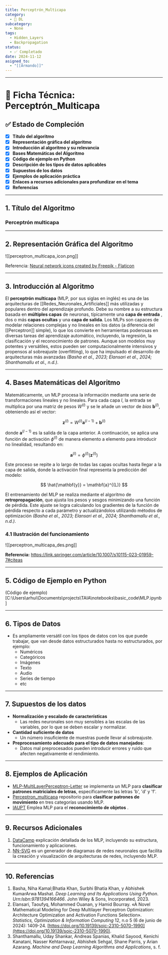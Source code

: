 ```yaml
---
title: Perceptrón_Multicapa
category:
  - 🧠 DL
subcategory:
  - None
tags:
  - Hidden_Layers
  - Backpropagation
status:
  - ✅ Completado
date: 2024-11-12
asigned_to:
  - "[[Armando]]"
---
```

--- 
# 📝 Ficha Técnica: Perceptrón_Multicapa

## ✅ Estado de Compleción
- [x] **Título del algoritmo**
- [x] **Representación gráfica del algoritmo**
- [x] **Introducción al algoritmo y su relevancia**
- [x] **Bases Matemáticas del Algoritmo**
- [x] **Código de ejemplo en Python**
- [x] **Descripción de los tipos de datos aplicables**
- [x] **Supuestos de los datos**
- [x] **Ejemplos de aplicación práctica**
- [x] **Enlaces a recursos adicionales para profundizar en el tema**
- [x] **Referencias**

---
## 1. Título del Algoritmo

### **Perceptrón multicapa**

---
## 2. Representación Gráfica del Algoritmo

![[perceptron_multicapa_icon.png]]

Referencia: <a href="https://www.flaticon.com/free-icons/neural-network" title="neural network icons">Neural network icons created by Freepik - Flaticon</a>  

---
## 3. Introducción al Algoritmo 

El **perceptrón multicapa** (MLP, por sus siglas en inglés) es una de las arquitecturas de [[Redes_Neuronales_Artificiales]] más utilizadas y populares dentro del aprendizaje profundo. Debe su nombre a su estructura basada en **múltiples capas** de neuronas, típicamente una **capa de entrada** , dos o más **capas ocultas** y una **capa de salida**. Los MLPs son capaces de modelar relaciones complejas y no lineales en los datos (a diferencia del [[Perceptron]] simple), lo que los convierte en herramientas poderosas en diversas tareas del aprendizaje automático, incluyendo, la regresión, la clasificación y  el reconocimiento de patrones. Aunque son modelos muy potentes y versátiles, estos pueden ser computacionalmente intensivos y propensos al sobreajuste (overfitting), lo que ha impulsado el desarrollo de arquitecturas más avanzadas *(Basha et al., 2023; Elansari et al., 2024; Shanthamallu et al., n.d.)*.

---
## 4. Bases Matemáticas del Algoritmo

Matemáticamente, un MLP procesa la información mediante una serie de transformaciones lineales y no lineales. Para cada capa $l$, la entrada se multiplica por una matriz de pesos $W^{(l)}$ y se le añade un vector de *bias*  $\mathbf{b}^{(l)}$, obteniendo así el vector:

$$
\mathbf{z}^{(l)} = W^{(l)} \mathbf{a}^{(l-1)} + \mathbf{b}^{(l)}
$$

donde $\mathbf{a}^{(l-1)}$ es la salida de la capa anterior. A continuación, se aplica una función de activación $\phi^{(l)}$ de manera elemento a elemento para introducir no linealidad, resultando en:

$$
\mathbf{a}^{(l)} = \phi^{(l)}(\mathbf{z}^{(l)})
$$

Este proceso se repite a lo largo de todas las capas ocultas hasta llegar a la capa de salida, donde la activación final representa la predicción del modelo:

$$
\hat{\mathbf{y}} = \mathbf{a}^{(L)}
$$

El entrenamiento del MLP se realiza mediante el algoritmo de **retropropagación**, que ajusta los pesos y sesgos minimizando una función de pérdida. Este ajuste se logra calculando los gradientes de la función de pérdida respecto a cada parámetro y actualizándolos utilizando métodos de optimización *(Basha et al., 2023; Elansari et al., 2024; Shanthamallu et al., n.d.)*.

### 4.1 Ilustración del funcionamiento 

![[perceptron_multicapa_des.png]]

**Referencia:** https://link.springer.com/article/10.1007/s10115-023-01959-7#citeas 

---
## 5. Código de Ejemplo en Python

(Código de ejemplo)[C:\Users\arhui\Documents\projects\TAIA\notebooks\basic_code\MLP.ipynb]

---
## 6.  Tipos de Datos

- Es ampliamente versátil con los tipos de datos con los que puede trabajar, que van desde datos estructurados hasta no estructurados, por ejemplo:
	-  Numéricos
	-  Categóricos
	-  Imágenes
	-  Texto
	-  Audio
	-  Series de tiempo
	- etc

---
## 7.  Supuestos de los datos

- **Normalización y escalado de características** 
	-  Las redes neuronales son muy sensibles a las escalas de las variables, por lo que se deben escalar y normalizar. 
- **Cantidad suficiente de datos**
	- Un número insuficiente de muestras puede llevar al sobreajuste.
- **Preprocesamiento adecuado para el tipo de datos manejados**:
	- Datos mal preprocesados pueden introducir errores y ruido que afecten negativamente el rendimiento. 

--- 
## 8. Ejemplos de Aplicación

- [MLP-MultiLayerPerceptron-Letter](https://github.com/angelogllrd/MLP-MultiLayerPerceptron-LetterRecognition) se implementa un MLP para **clasificar patrones matriciales de letras**, específicamente las letras 'b', 'd' y 'f'.
- [Perceptron_multicapa](https://github.com/Diego-LC/Perceptron_multicapa) repositorio para **clasificar patrones de movimiento** en tres categorías usando MLP.
- [IAUPT](https://github.com/zechmarquis/IAUPT) Emplea MLP para el **reconocimiento de objetos** .

---
## 9. Recursos Adicionales

1. [DataCamp](https://www.datacamp.com/es/tutorial/multilayer-perceptrons-in-machine-learning) explicación detallada de los MLP, incluyendo su estructura, funcionamiento y aplicaciones.
2. [NN-SVG](https://alexlenail.me/NN-SVG/index.html)  es un generador de diagramas de redes neuronales que facilita la creación y visualización de arquitecturas de redes, incluyendo MLP.

---
## 10. Referencias

1. Basha, Niha Kamal;Bhatia Khan, Surbhi Bhatia Khan, y Abhishek KumarArwa Mashat. _Deep Learning and Its Applications Using Python_. _Urn:Isbn:9781394166466_. John Wiley & Sons, Incorporated, 2023.
2. Elansari, Taoufyq, Mohammed Ouanan, y Hamid Bourray. «A Novel Mathematical Modeling for Deep Multilayer Perceptron Optimization: Architecture Optimization and Activation Functions Selection». _Statistics, Optimization & Information Computing_ 12, n.o 5 (6 de junio de 2024): 1409-24. [https://doi.org/10.19139/soic-2310-5070-1990](https://doi.org/10.19139/soic-2310-5070-1990).
3. Shanthamallu, Uday Shankar, Andreas Spanias, Khalid Sayood, Kenichi Kanatani, Nasser Kehtarnavaz, Abhishek Sehgal, Shane Parris, y Arian Azarang. _Machine and Deep Learning Algorithms and Applications_, s. f.